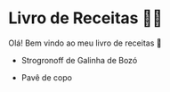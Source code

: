 # Livro de Receitas :man_cook:	

Olá! Bem vindo ao meu livro de receitas :cookie:

* Strogronoff de Galinha de Bozó

* Pavê de copo

